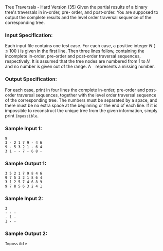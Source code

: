 Tree Traversals - Hard Version (35)
Given the partial results of a binary tree's traversals in in-order, pre-
order, and post-order. You are supposed to output the complete results and the
level order traversal sequence of the corresponding tree.

### Input Specification:

Each input file contains one test case. For each case, a positive integer $N$
( $\le 100$ ) is given in the first line. Then three lines follow, containing
the incomplete in-order, pre-order and post-order traversal sequences,
respectively. It is assumed that the tree nodes are numbered from 1 to $N$ and
no number is given out of the range. A `-` represents a missing number.

### Output Specification:

For each case, print in four lines the complete in-order, pre-order and post-
order traversal sequences, together with the level order traversal sequence of
the corresponding tree. The numbers must be separated by a space, and there
must be no extra space at the beginning or the end of each line. If it is
impossible to reconstruct the unique tree from the given information, simply
print `Impossible`.

### Sample Input 1:

    
    
    9
    3 - 2 1 7 9 - 4 6
    9 - 5 3 2 1 - 6 4
    3 1 - - 7 - 6 8 -
    

### Sample Output 1:

    
    
    3 5 2 1 7 9 8 4 6
    9 7 5 3 2 1 8 6 4
    3 1 2 5 7 4 6 8 9
    9 7 8 5 6 3 2 4 1
    

### Sample Input 2:

    
    
    3
    - - -
    - 1 -
    1 - -
    

### Sample Output 2:

    
    
    Impossible
    

